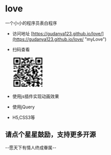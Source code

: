 # love
一个小小的程序员表白程序
- 访问地址 [https://gudanya123.github.io/love/](https://gudanya123.github.io/love/ "myLove")

- 扫码查看
	
	<img alt="logo" src="https://github.com/gudanya123/jd-h5/blob/master/example.png" width="100" max-width="100%">
	
	
- 使用js插件实现动画效果
- 使用jQuery
- H5,CSS3等


## 请点个星星鼓励，支持更多开源

--愿天下有情人终成眷属--


